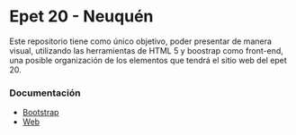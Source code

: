 # Epet 20 - Neuquén

Este repositorio tiene como único objetivo, poder presentar de manera visual, utilizando las herramientas de HTML 5 y boostrap como front-end, una posible organización de los elementos que tendrá el sitio web del epet 20.

### Documentación

* [Bootstrap](https://getbootstrap.com/)
* [Web](https://pangolp.github.io/epet-frontend/)
